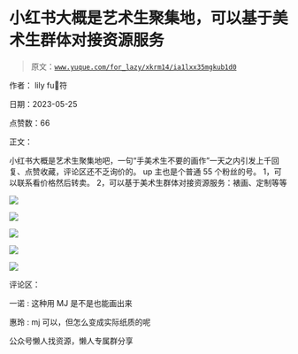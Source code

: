 # 小红书大概是艺术生聚集地，可以基于美术生群体对接资源服务

> 原文：[`www.yuque.com/for_lazy/xkrm14/ia1lxx35mgkub1d0`](https://www.yuque.com/for_lazy/xkrm14/ia1lxx35mgkub1d0)

作者： lily fu🌟符

日期：2023-05-25

点赞数：66

正文：

小红书大概是艺术生聚集地吧，一句“手美术生不要的画作”一天之内引发上千回复、点赞收藏，评论区还不乏询价的。 up 主也是个普通 55 个粉丝的号。 1，可以联系看价格然后转卖。 2，可以基于美术生群体对接资源服务：裱画、定制等等

![](img/decbe4c8d51ecc2aac0d23526330eb60.png)

![](img/0d9868ed2190c91a062b66424e674d4f.png)

![](img/9de87dd389deaa7b802fc766c9cfdbf4.png)

![](img/e7d450b0d6fe393921e7ec6e21eeab9f.png)

![](img/0d02645102a5a00d20410f17e9e9fbb6.png)

评论区：

一诺 : 这种用 MJ 是不是也能画出来

惠玲 : mj 可以，但怎么变成实际纸质的呢

公众号懒人找资源，懒人专属群分享

